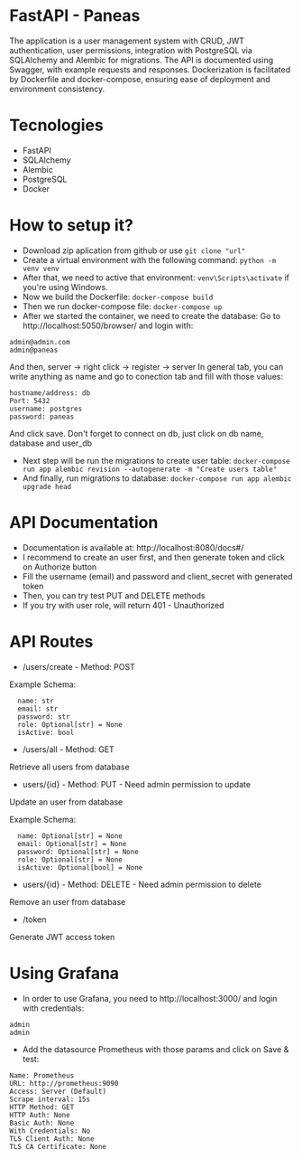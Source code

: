 # FastAPI - Paneas

The application is a user management system with CRUD, JWT authentication, user permissions, integration with PostgreSQL via SQLAlchemy and Alembic for migrations. The API is documented using Swagger, with example requests and responses. Dockerization is facilitated by Dockerfile and docker-compose, ensuring ease of deployment and environment consistency.

# Tecnologies

- FastAPI
- SQLAlchemy
- Alembic
- PostgreSQL
- Docker

# How to setup it?

- Download zip aplication from github or use `git clone "url"`
- Create a virtual environment with the following command: `python -m venv venv`
- After that, we need to active that environment: `venv\Scripts\activate` if you're using Windows.
- Now we build the Dockerfile: `docker-compose build`
- Then we run docker-compose file: `docker-compose up`
- After we started the container, we need to create the database:
Go to http://localhost:5050/browser/ and login with:

```
admin@admin.com
admin@paneas
```
And then, server -> right click -> register -> server 
In general tab, you can write anything as name and go to conection tab and fill with those values:
```
hostname/address: db
Port: 5432
username: postgres
password: paneas
```
And click save. Don't forget to connect on db, just click on db name, database and user_db

- Next step will be run the migrations to create user table:
`docker-compose run app alembic revision --autogenerate -m "Create users table"`
- And finally, run migrations to database: 
`docker-compose run app alembic upgrade head`

# API Documentation

- Documentation is available at: http://localhost:8080/docs#/
- I recommend to create an user first, and then generate token and click on Authorize button
- Fill the username (email) and password and client_secret with generated token
- Then, you can try test PUT and DELETE methods
- If you try with user role, will return 401 - Unauthorized

# API Routes

- /users/create - Method: POST

Example Schema: 
```
  name: str
  email: str
  password: str
  role: Optional[str] = None
  isActive: bool
```
- /users/all  - Method: GET

Retrieve all users from database

- users/{id} - Method: PUT - Need admin permission to update

Update an user from database

Example Schema:

```
  name: Optional[str] = None
  email: Optional[str] = None
  password: Optional[str] = None
  role: Optional[str] = None
  isActive: Optional[bool] = None
```
- users/{id} - Method: DELETE - Need admin permission to delete

Remove an user from database


- /token

Generate JWT access token 

# Using Grafana

- In order to use Grafana, you need to http://localhost:3000/ and login with credentials:

```
admin
admin
```

- Add the datasource Prometheus with those params and click on Save & test:

```
Name: Prometheus
URL: http://prometheus:9090
Access: Server (Default)
Scrape interval: 15s
HTTP Method: GET
HTTP Auth: None
Basic Auth: None
With Credentials: No
TLS Client Auth: None
TLS CA Certificate: None
```

